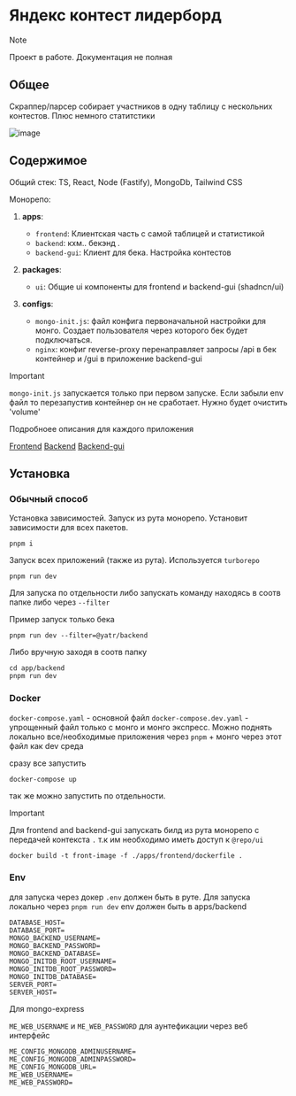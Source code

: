 # Яндекс контест лидерборд
> [!Note]
> Проект в работе. Документация не полная 


## Общее

Скраппер/парсер собирает участников в одну таблицу с нескольних контестов. Плюс немного статитстики

![image](https://github.com/user-attachments/assets/2e6e732d-0f61-4b60-a177-0b7c20ae4b25)


## Содержимое

Общий стек: TS, React, Node (Fastify), MongoDb, Tailwind CSS

Монорепо:
1. **apps**:

   - `frontend`: Клиентская часть с самой таблицей и статистикой
   - `backend`:  кхм.. бекэнд . 
   - `backend-gui`: Клиент для бека. Настройка контестов

2. **packages**:
   - `ui`: Общие ui компоненты для frontend и backend-gui (shadncn/ui)
  
3. **configs**:
   - `mongo-init.js`: файл конфига первоначальной настройки для монго. Создает пользователя через которого бек будет подключаться.
   - `nginx`: конфиг reverse-proxy
      перенаправляет запросы /api в бек контейнер и /gui в приложение backend-gui
     
 > [!IMPORTANT]
 > `mongo-init.js` запускается только при первом запуске. Если забыли env файл то перезапустив контейнер он не сработает. Нужно будет очистить 'volume' 

     


Подробноее описания для каждого приложения

[Frontend](./apps/frontend/)
[Backend](./apps/backend/)
[Backend-gui](./apps/backend-gui/)


## Установка

### Обычный способ

Установка зависимостей. Запуск из рута монорепо. Установит зависимости для всех пакетов.

```
pnpm i
```

Запуск всех приложений (также из рута). Используется `turborepo`

```
pnpm run dev
```

Для запуска по отдельности либо запускать команду находясь в соотв папке либо через `--filter`

Пример запуск только бека

```
pnpm run dev --filter=@yatr/backend
```

Либо вручную заходя в соотв папку
```
cd app/backend
pnpm run dev
```

### Docker

`docker-compose.yaml` - основной файл
`docker-compose.dev.yaml` - упрощенный файл только с монго и монго экспресс. Можно поднять локально все/необходимые приложения через `pnpm` + монго через этот файл как dev среда 

сразу все запустить
```
docker-compose up
```

так же можно запустить по отдельности.

> [!IMPORTANT]  
> Для frontend and backend-gui запускать билд из рута монорепо с передачей контекста `.` т.к им необходимо иметь доступ к `@repo/ui`

```
docker build -t front-image -f ./apps/frontend/dockerfile .
```

### Env

для запуска через докер `.env` должен быть в руте. 
Для запуска локально через `pnpm run dev` env должен быть в apps/backend



```
DATABASE_HOST=
DATABASE_PORT=
MONGO_BACKEND_USERNAME=
MONGO_BACKEND_PASSWORD=
MONGO_BACKEND_DATABASE=
MONGO_INITDB_ROOT_USERNAME=
MONGO_INITDB_ROOT_PASSWORD=
MONGO_INITDB_DATABASE=
SERVER_PORT= 
SERVER_HOST= 
```

Для mongo-express

`ME_WEB_USERNAME` и `ME_WEB_PASSWORD`  для аунтефикации через веб интерфейс

```
ME_CONFIG_MONGODB_ADMINUSERNAME=
ME_CONFIG_MONGODB_ADMINPASSWORD=
ME_CONFIG_MONGODB_URL=
ME_WEB_USERNAME=
ME_WEB_PASSWORD=
```


